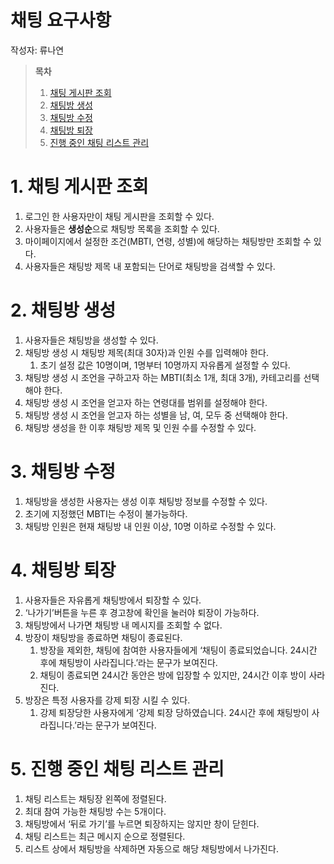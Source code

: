 # 채팅 요구사항

작성자: 류나연

> **목차**
>
> 1. [채팅 게시판 조회](#1-채팅-게시판-조회)
> 2. [채팅방 생성](#2-채팅방-생성)
> 3. [채팅방 수정](#3-채팅방-수정)
> 4. [채팅방 퇴장](#4-채팅방-퇴장)
> 5. [진행 중인 채팅 리스트 관리](#5-진행-중인-채팅-리스트-관리)

# 1. 채팅 게시판 조회

1. 로그인 한 사용자만이 채팅 게시판을 조회할 수 있다.
2. 사용자들은 **생성순**으로 채팅방 목록을 조회할 수 있다.
3. 마이페이지에서 설정한 조건(MBTI, 연령, 성별)에 해당하는 채팅방만 조회할 수 있다.
4. 사용자들은 채팅방 제목 내 포함되는 단어로 채팅방을 검색할 수 있다.

# 2. 채팅방 생성

1. 사용자들은 채팅방을 생성할 수 있다.
2. 채팅방 생성 시 채팅방 제목(최대 30자)과 인원 수를 입력해야 한다.
   1. 초기 설정 값은 10명이며, 1명부터 10명까지 자유롭게 설정할 수 있다.
3. 채팅방 생성 시 조언을 구하고자 하는 MBTI(최소 1개, 최대 3개), 카테고리를 선택해야 한다.
4. 채팅방 생성 시 조언을 얻고자 하는 연령대를 범위를 설정해야 한다.
5. 채팅방 생성 시 조언을 얻고자 하는 성별을 남, 여, 모두 중 선택해야 한다.
6. 채팅방 생성을 한 이후 채팅방 제목 및 인원 수를 수정할 수 있다.

# 3. 채팅방 수정

1. 채팅방을 생성한 사용자는 생성 이후 채팅방 정보를 수정할 수 있다.
2. 초기에 지정했던 MBTI는 수정이 불가능하다.
3. 채팅방 인원은 현재 채팅방 내 인원 이상, 10명 이하로 수정할 수 있다.

# 4. 채팅방 퇴장

1. 사용자들은 자유롭게 채팅방에서 퇴장할 수 있다.
2. ‘나가기’버튼을 누른 후 경고창에 확인을 눌러야 퇴장이 가능하다.
3. 채팅방에서 나가면 채팅방 내 메시지를 조회할 수 없다.
4. 방장이 채팅방을 종료하면 채팅이 종료된다.
   1. 방장을 제외한, 채팅에 참여한 사용자들에게 ‘채팅이 종료되었습니다. 24시간 후에 채팅방이 사라집니다.’라는 문구가 보여진다.
   2. 채팅이 종료되면 24시간 동안은 방에 입장할 수 있지만, 24시간 이후 방이 사라진다.
5. 방장은 특정 사용자를 강제 퇴장 시킬 수 있다.
   1. 강제 퇴장당한 사용자에게 ‘강제 퇴장 당하였습니다. 24시간 후에 채팅방이 사라집니다.’라는 문구가 보여진다.

# 5. 진행 중인 채팅 리스트 관리

1. 채팅 리스트는 채팅장 왼쪽에 정렬된다.
2. 최대 참여 가능한 채팅방 수는 5개이다.
3. 채팅방에서 ‘뒤로 가기’를 누르면 퇴장하지는 않지만 창이 닫힌다.
4. 채팅 리스트는 최근 메시지 순으로 정렬된다.
5. 리스트 상에서 채팅방을 삭제하면 자동으로 해당 채팅방에서 나가진다.